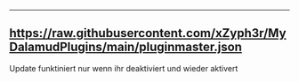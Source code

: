 

---
https://raw.githubusercontent.com/xZyph3r/MyDalamudPlugins/main/pluginmaster.json
--

Update funktiniert nur wenn ihr deaktiviert und wieder aktivert
